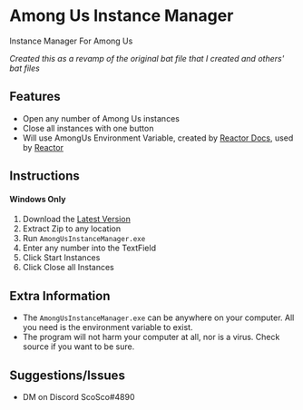 # Among Us Instance Manager
Instance Manager For Among Us

*Created this as a revamp of the original bat file that I created and others' bat files*

## Features

- Open any number of Among Us instances
- Close all instances with one button
- Will use AmongUs Environment Variable, created by [Reactor Docs](https://docs.reactor.gg/), used by [Reactor](https://github.com/NuclearPowered/Reactor)

## Instructions

#### Windows Only

1. Download the [Latest Version](https://github.com/scosco97/AmongUsInstanceManager/releases/tag/v1.0.0)
2. Extract Zip to any location
3. Run `AmongUsInstanceManager.exe`
4. Enter any number into the TextField
5. Click Start Instances
6. Click Close all Instances

## Extra Information
- The `AmongUsInstanceManager.exe` can be anywhere on your computer. All you need is the environment variable to exist.
- The program will not harm your computer at all, nor is a virus. Check source if you want to be sure.

## Suggestions/Issues
- DM on Discord ScoSco#4890
